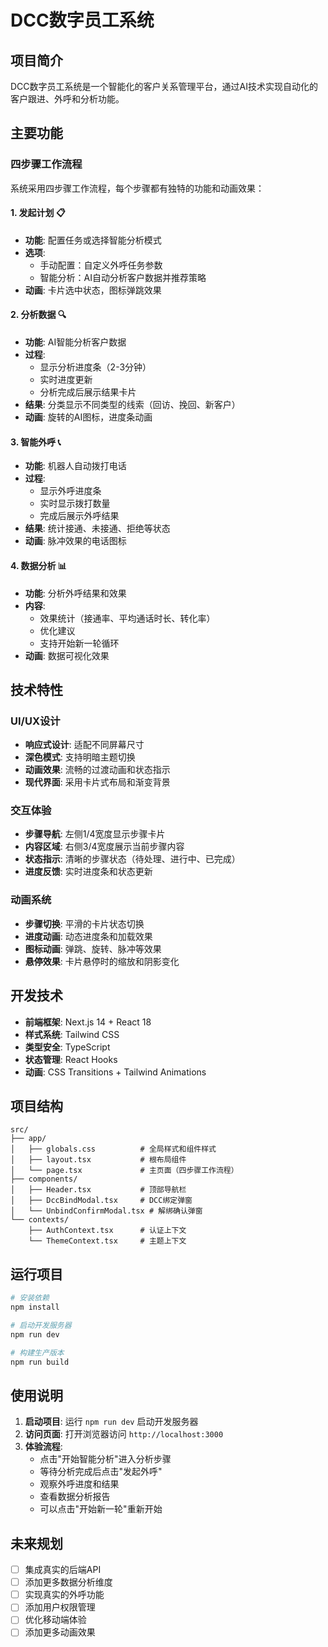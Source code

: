# DCC数字员工系统

## 项目简介

DCC数字员工系统是一个智能化的客户关系管理平台，通过AI技术实现自动化的客户跟进、外呼和分析功能。

## 主要功能

### 四步骤工作流程

系统采用四步骤工作流程，每个步骤都有独特的功能和动画效果：

#### 1. 发起计划 📋
- **功能**: 配置任务或选择智能分析模式
- **选项**: 
  - 手动配置：自定义外呼任务参数
  - 智能分析：AI自动分析客户数据并推荐策略
- **动画**: 卡片选中状态，图标弹跳效果

#### 2. 分析数据 🔍
- **功能**: AI智能分析客户数据
- **过程**: 
  - 显示分析进度条（2-3分钟）
  - 实时进度更新
  - 分析完成后展示结果卡片
- **结果**: 分类显示不同类型的线索（回访、挽回、新客户）
- **动画**: 旋转的AI图标，进度条动画

#### 3. 智能外呼 📞
- **功能**: 机器人自动拨打电话
- **过程**: 
  - 显示外呼进度条
  - 实时显示拨打数量
  - 完成后展示外呼结果
- **结果**: 统计接通、未接通、拒绝等状态
- **动画**: 脉冲效果的电话图标

#### 4. 数据分析 📊
- **功能**: 分析外呼结果和效果
- **内容**: 
  - 效果统计（接通率、平均通话时长、转化率）
  - 优化建议
  - 支持开始新一轮循环
- **动画**: 数据可视化效果

## 技术特性

### UI/UX设计
- **响应式设计**: 适配不同屏幕尺寸
- **深色模式**: 支持明暗主题切换
- **动画效果**: 流畅的过渡动画和状态指示
- **现代界面**: 采用卡片式布局和渐变背景

### 交互体验
- **步骤导航**: 左侧1/4宽度显示步骤卡片
- **内容区域**: 右侧3/4宽度展示当前步骤内容
- **状态指示**: 清晰的步骤状态（待处理、进行中、已完成）
- **进度反馈**: 实时进度条和状态更新

### 动画系统
- **步骤切换**: 平滑的卡片状态切换
- **进度动画**: 动态进度条和加载效果
- **图标动画**: 弹跳、旋转、脉冲等效果
- **悬停效果**: 卡片悬停时的缩放和阴影变化

## 开发技术

- **前端框架**: Next.js 14 + React 18
- **样式系统**: Tailwind CSS
- **类型安全**: TypeScript
- **状态管理**: React Hooks
- **动画**: CSS Transitions + Tailwind Animations

## 项目结构

```
src/
├── app/
│   ├── globals.css          # 全局样式和组件样式
│   ├── layout.tsx           # 根布局组件
│   └── page.tsx             # 主页面（四步骤工作流程）
├── components/
│   ├── Header.tsx           # 顶部导航栏
│   ├── DccBindModal.tsx     # DCC绑定弹窗
│   └── UnbindConfirmModal.tsx # 解绑确认弹窗
└── contexts/
    ├── AuthContext.tsx      # 认证上下文
    └── ThemeContext.tsx     # 主题上下文
```

## 运行项目

```bash
# 安装依赖
npm install

# 启动开发服务器
npm run dev

# 构建生产版本
npm run build
```

## 使用说明

1. **启动项目**: 运行 `npm run dev` 启动开发服务器
2. **访问页面**: 打开浏览器访问 `http://localhost:3000`
3. **体验流程**: 
   - 点击"开始智能分析"进入分析步骤
   - 等待分析完成后点击"发起外呼"
   - 观察外呼进度和结果
   - 查看数据分析报告
   - 可以点击"开始新一轮"重新开始

## 未来规划

- [ ] 集成真实的后端API
- [ ] 添加更多数据分析维度
- [ ] 实现真实的外呼功能
- [ ] 添加用户权限管理
- [ ] 优化移动端体验
- [ ] 添加更多动画效果 